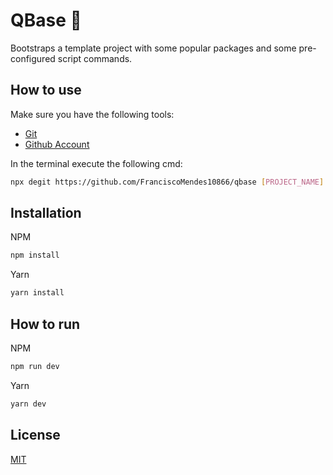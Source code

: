 # QBase 📯

Bootstraps a template project with some popular packages and some pre-configured script commands. 

## How to use

Make sure you have the following tools:

- [Git](https://git-scm.com/)
- [Github Account](https://github.com/)

In the terminal execute the following cmd:

```bash
npx degit https://github.com/FranciscoMendes10866/qbase [PROJECT_NAME]
```

## Installation

NPM
```bash
npm install
```

Yarn
```bash
yarn install
```

## How to run

NPM
```bash
npm run dev
```

Yarn
```bash
yarn dev
```

## License
[MIT](https://choosealicense.com/licenses/mit/)
